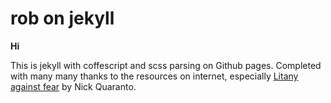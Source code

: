 rob on jekyll
==============

**Hi**

This is jekyll with coffescript and scss parsing on Github pages.
Completed with many many thanks to the resources on internet, especially [Litany against fear](http://quaran.to/blog/2013/01/09/use-jekyll-scss-coffeescript-without-plugins/) by Nick Quaranto.
